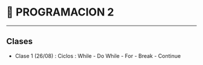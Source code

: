# :book: PROGRAMACION 2

---

## Clases

- Clase 1 (26/08) : Ciclos : While - Do While - For - Break - Continue